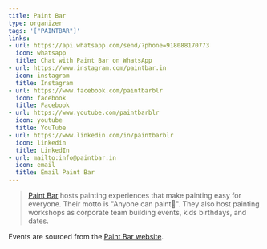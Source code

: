 ```yaml
---
title: Paint Bar
type: organizer
tags: '["PAINTBAR"]'
links:
- url: https://api.whatsapp.com/send/?phone=918088170773
  icon: whatsapp
  title: Chat with Paint Bar on WhatsApp
- url: https://www.instagram.com/paintbar.in
  icon: instagram
  title: Instagram
- url: https://www.facebook.com/paintbarblr
  icon: facebook
  title: Facebook
- url: https://www.youtube.com/paintbarblr
  icon: youtube
  title: YouTube
- url: https://www.linkedin.com/in/paintbarblr
  icon: linkedin
  title: LinkedIn
- url: mailto:info@paintbar.in
  icon: email
  title: Email Paint Bar
--- 
```


> [Paint Bar](https://www.paintbar.in) hosts painting experiences that make
  painting easy for everyone. Their motto is "Anyone can paint🎨". They also
  host painting workshops as corporate team building events, kids birthdays,
  and dates.

Events are sourced from the
[Paint Bar website](https://www.paintbar.in/collections/paint-bar-bangalore/).